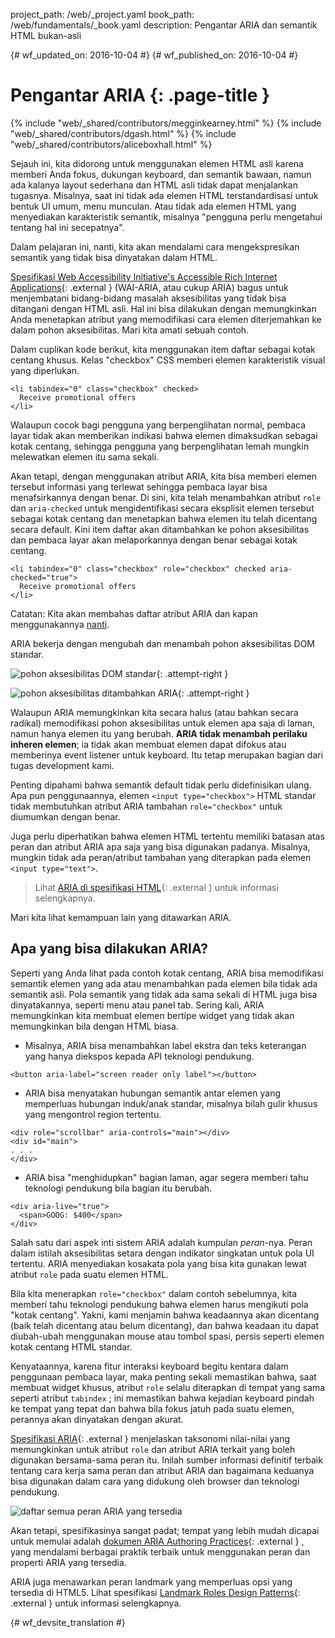 project_path: /web/_project.yaml
book_path: /web/fundamentals/_book.yaml
description: Pengantar ARIA dan semantik HTML bukan-asli


{# wf_updated_on: 2016-10-04 #}
{# wf_published_on: 2016-10-04 #}

# Pengantar ARIA {: .page-title }

{% include "web/_shared/contributors/megginkearney.html" %}
{% include "web/_shared/contributors/dgash.html" %}
{% include "web/_shared/contributors/aliceboxhall.html" %}



Sejauh ini, kita didorong untuk menggunakan elemen HTML asli karena memberi Anda fokus,
dukungan keyboard, dan semantik bawaan, namun ada kalanya
layout sederhana dan HTML asli tidak dapat menjalankan tugasnya. Misalnya, saat ini tidak ada
elemen HTML terstandardisasi untuk bentuk UI umum, menu munculan. Atau
tidak ada elemen HTML yang menyediakan karakteristik semantik, misalnya "pengguna
perlu mengetahui tentang hal ini secepatnya".

Dalam pelajaran ini, nanti, kita akan mendalami cara mengekspresikan semantik yang tidak bisa
dinyatakan dalam HTML.

[Spesifikasi Web Accessibility Initiative's Accessible Rich Internet Applications](https://www.w3.org/TR/wai-aria/){: .external } (WAI-ARIA, atau cukup
ARIA) bagus untuk menjembatani bidang-bidang masalah aksesibilitas yang tidak bisa ditangani
dengan HTML asli. Hal ini bisa dilakukan dengan memungkinkan Anda menetapkan atribut yang memodifikasi
cara elemen diterjemahkan ke dalam pohon aksesibilitas. Mari kita amati sebuah
contoh.

Dalam cuplikan kode berikut, kita menggunakan item daftar sebagai kotak centang khusus. Kelas
"checkbox" CSS memberi elemen karakteristik visual yang diperlukan.


    <li tabindex="0" class="checkbox" checked>
      Receive promotional offers
    </li>
    

Walaupun cocok bagi pengguna yang berpenglihatan normal, pembaca layar tidak akan memberikan indikasi
bahwa elemen dimaksudkan sebagai kotak centang, sehingga pengguna yang berpenglihatan lemah mungkin melewatkan
elemen itu sama sekali.

Akan tetapi, dengan menggunakan atribut ARIA, kita bisa memberi elemen tersebut informasi yang terlewat
sehingga pembaca layar bisa menafsirkannya dengan benar. Di sini, kita telah menambahkan atribut `role` dan
`aria-checked` untuk mengidentifikasi secara eksplisit elemen tersebut sebagai kotak centang dan
menetapkan bahwa elemen itu telah dicentang secara default. Kini item daftar akan ditambahkan ke
pohon aksesibilitas dan pembaca layar akan melaporkannya dengan benar sebagai kotak centang.


    <li tabindex="0" class="checkbox" role="checkbox" checked aria-checked="true">
      Receive promotional offers
    </li>
    

Catatan: Kita akan membahas daftar atribut ARIA dan kapan menggunakannya [nanti](#what-can-aria-do).

ARIA bekerja dengan mengubah dan menambah pohon aksesibilitas DOM standar.

![pohon aksesibilitas DOM standar](imgs/acctree1.jpg){: .attempt-right }

![pohon aksesibilitas ditambahkan ARIA](imgs/acctree2.jpg){: .attempt-right }

Walaupun ARIA memungkinkan kita secara halus (atau bahkan secara radikal)
memodifikasi pohon aksesibilitas untuk elemen apa saja di laman, namun hanya elemen itu yang berubah. **ARIA
tidak menambah perilaku inheren elemen**; ia tidak akan membuat
elemen dapat difokus atau memberinya event listener untuk keyboard. Itu tetap merupakan bagian dari
tugas development kami.

Penting dipahami bahwa semantik default
tidak perlu didefinisikan ulang. Apa pun penggunaannya, elemen `<input type="checkbox">`
HTML standar tidak membutuhkan atribut ARIA tambahan `role="checkbox"` untuk
diumumkan dengan benar.

Juga perlu diperhatikan bahwa elemen HTML tertentu memiliki batasan atas peran dan atribut ARIA
apa saja yang bisa digunakan padanya. Misalnya, mungkin tidak ada peran/atribut tambahan yang diterapkan pada elemen `<input
type="text">`.

>Lihat [ARIA di spesifikasi HTML](https://www.w3.org/TR/html-aria/#sec-strong-native-semantics){: .external }
untuk informasi selengkapnya.

Mari kita lihat kemampuan lain yang ditawarkan ARIA.

## Apa yang bisa dilakukan ARIA?

Seperti yang Anda lihat pada contoh kotak centang, ARIA bisa memodifikasi semantik elemen yang ada
atau menambahkan pada elemen bila tidak ada semantik asli. Pola semantik
yang tidak ada sama sekali di HTML juga bisa dinyatakannya, seperti menu atau
panel tab. Sering kali, ARIA memungkinkan kita membuat elemen bertipe widget yang tidak akan memungkinkan
bila dengan HTML biasa.

 - Misalnya, ARIA bisa menambahkan label ekstra dan teks keterangan yang hanya
   diekspos kepada API teknologi pendukung.<br>

<div class="clearfix"></div>
      
    <button aria-label="screen reader only label"></button>


 - ARIA bisa menyatakan hubungan semantik antar elemen yang memperluas
   hubungan induk/anak standar, misalnya bilah gulir khusus yang mengontrol
   region tertentu.

<div class="clearfix"></div>

    <div role="scrollbar" aria-controls="main"></div>
    <div id="main">
    . . .
    </div>

    

 - ARIA bisa "menghidupkan" bagian laman, agar segera memberi tahu
   teknologi pendukung bila bagian itu berubah.

<div class="clearfix"></div>

    <div aria-live="true">
      <span>GOOG: $400</span>
    </div>

    
Salah satu dari aspek inti sistem ARIA adalah kumpulan *peran*-nya. Peran
dalam istilah aksesibilitas setara dengan indikator singkatan untuk pola
UI tertentu. ARIA menyediakan kosakata pola yang bisa kita gunakan lewat atribut `role`
pada suatu elemen HTML.

Bila kita menerapkan `role="checkbox"` dalam contoh sebelumnya, kita memberi tahu
teknologi pendukung bahwa elemen harus mengikuti pola "kotak centang". Yakni,
kami menjamin bahwa keadaannya akan dicentang (baik telah dicentang atau belum
dicentang), dan bahwa keadaan itu dapat diubah-ubah menggunakan mouse atau tombol spasi,
persis seperti elemen kotak centang HTML standar.

Kenyataannya, karena fitur interaksi keyboard begitu kentara dalam penggunaan
pembaca layar, maka penting sekali memastikan bahwa, saat membuat widget khusus, atribut
`role` selalu diterapkan di tempat yang sama seperti atribut `tabindex`
; ini memastikan bahwa kejadian keyboard pindah ke tempat yang tepat dan bahwa bila
fokus jatuh pada suatu elemen, perannya akan dinyatakan dengan akurat.

[Spesifikasi ARIA](https://www.w3.org/TR/wai-aria/){: .external } menjelaskan
taksonomi nilai-nilai yang memungkinkan untuk atribut `role` dan atribut ARIA
terkait yang boleh digunakan bersama-sama peran itu. Inilah sumber informasi
definitif terbaik tentang cara kerja sama peran dan atribut ARIA
dan bagaimana keduanya bisa digunakan dalam cara yang didukung oleh browser dan
teknologi pendukung.

![daftar semua peran ARIA yang tersedia](imgs/aria-roles.jpg)

Akan tetapi, spesifikasinya sangat padat; tempat yang lebih mudah dicapai untuk memulai adalah [dokumen ARIA
Authoring Practices](https://www.w3.org/TR/wai-aria-practices-1.1/){: .external }
, yang mendalami berbagai praktik terbaik untuk menggunakan peran dan properti
ARIA yang tersedia.

ARIA juga menawarkan peran landmark yang memperluas opsi yang tersedia di HTML5. Lihat
spesifikasi [Landmark Roles Design
Patterns](https://www.w3.org/TR/wai-aria-practices-1.1#kbd_layout_landmark_XHTML){: .external }
untuk informasi selengkapnya.



{# wf_devsite_translation #}
